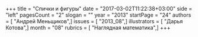 +++
title = "Спички и фигуры"
date = "2017-03-02T11:22:38+03:00"
side = "left"
pagesCount = "2"
slogan = ""
year = "2013"
startPage = "24"
authors = [ "Андрей Меньщиков",]
issues = [ "2013_08",]
illustrators = [ "Дарья Котова",]
month = "08"
rubrics = [ "Наглядная математика",]
+++
